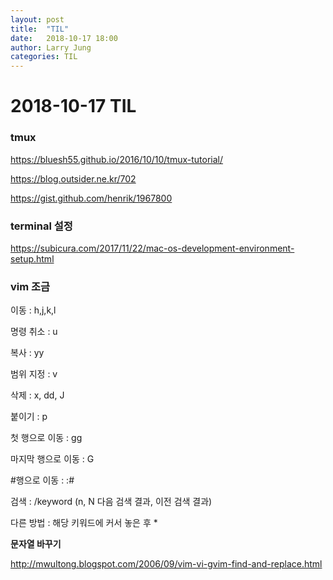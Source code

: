 ```yaml
---
layout: post
title:  "TIL"
date:   2018-10-17 18:00
author: Larry Jung
categories: TIL
---
```


# 2018-10-17 TIL 

### tmux  

https://bluesh55.github.io/2016/10/10/tmux-tutorial/    

https://blog.outsider.ne.kr/702   

https://gist.github.com/henrik/1967800   

### terminal 설정  

https://subicura.com/2017/11/22/mac-os-development-environment-setup.html  

### vim 조금  

이동 : h,j,k,l   

명령 취소 : u  

복사 : yy  

범위 지정 : v  

삭제 : x, dd, J  

붙이기 : p  

첫 행으로 이동 : gg  

마지막 행으로 이동 : G  

\#행으로 이동 : :#  

검색 : /keyword (n, N 다음 검색 결과, 이전 검색 결과)   

다른 방법 : 해당 키워드에 커서 놓은 후 *  

__문자열 바꾸기__  

http://mwultong.blogspot.com/2006/09/vim-vi-gvim-find-and-replace.html  



 